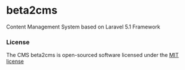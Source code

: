 # beta2cms

Content Management System based on Laravel 5.1 Framework

### License

The CMS beta2cms is open-sourced software licensed under the [MIT license](http://opensource.org/licenses/MIT)
